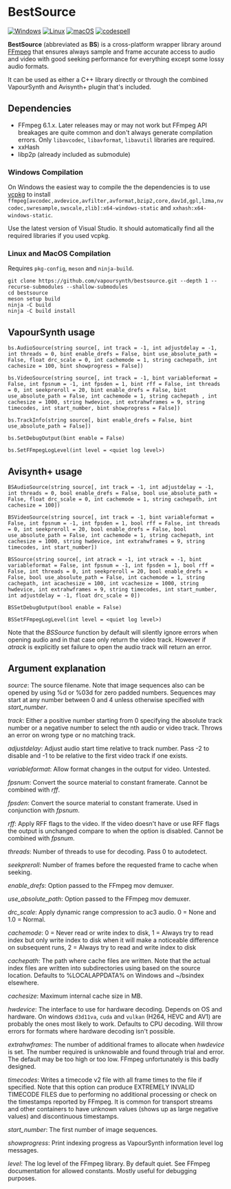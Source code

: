 # BestSource

[![Windows](https://github.com/vapoursynth/bestsource/actions/workflows/windows.yml/badge.svg)](https://github.com/vapoursynth/bestsource/actions/workflows/windows.yml)
[![Linux](https://github.com/vapoursynth/bestsource/actions/workflows/linux.yml/badge.svg)](https://github.com/vapoursynth/bestsource/actions/workflows/linux.yml)
[![macOS](https://github.com/vapoursynth/bestsource/actions/workflows/macos.yml/badge.svg)](https://github.com/vapoursynth/bestsource/actions/workflows/macos.yml)
[![codespell](https://github.com/vapoursynth/bestsource/actions/workflows/codespell.yml/badge.svg)](https://github.com/vapoursynth/bestsource/actions/workflows/codespell.yml)

**BestSource** (abbreviated as **BS**) is a cross-platform wrapper library around [FFmpeg](http://ffmpeg.org)
that ensures always sample and frame accurate access to audio and video with good seeking performance for everything except some lossy audio formats.

It can be used as either a C++ library directly or through the combined VapourSynth and Avisynth+ plugin that's included.

## Dependencies

- FFmpeg 6.1.x. Later releases may or may not work but FFmpeg API breakages are quite common and don't always generate compilation errors. Only `libavcodec`, `libavformat`, `libavutil` libraries are required.
- xxHash
- libp2p (already included as submodule)

### Windows Compilation

On Windows the easiest way to compile the the dependencies is to use [vcpkg](https://vcpkg.io) to install `ffmpeg[avcodec,avdevice,avfilter,avformat,bzip2,core,dav1d,gpl,lzma,nvcodec,swresample,swscale,zlib]:x64-windows-static` and `xxhash:x64-windows-static`.

Use the latest version of Visual Studio. It should automatically find all the required libraries if you used vcpkg.

### Linux and MacOS Compilation

Requires `pkg-config`, `meson` and `ninja-build`.

```
git clone https://github.com/vapoursynth/bestsource.git --depth 1 --recurse-submodules --shallow-submodules
cd bestsource
meson setup build
ninja -C build
ninja -C build install
```

## VapourSynth usage

`bs.AudioSource(string source[, int track = -1, int adjustdelay = -1, int threads = 0, bint enable_drefs = False, bint use_absolute_path = False, float drc_scale = 0, int cachemode = 1, string cachepath, int cachesize = 100, bint showprogress = False])`

`bs.VideoSource(string source[, int track = -1, bint variableformat = False, int fpsnum = -1, int fpsden = 1, bint rff = False, int threads = 0, int seekpreroll = 20, bint enable_drefs = False, bint use_absolute_path = False, int cachemode = 1, string cachepath , int cachesize = 1000, string hwdevice, int extrahwframes = 9, string timecodes, int start_number, bint showprogress = False])`

`bs.TrackInfo(string source[, bint enable_drefs = False, bint use_absolute_path = False])`

`bs.SetDebugOutput(bint enable = False)`

`bs.SetFFmpegLogLevel(int level = <quiet log level>)`

## Avisynth+ usage

`BSAudioSource(string source[, int track = -1, int adjustdelay = -1, int threads = 0, bool enable_drefs = False, bool use_absolute_path = False, float drc_scale = 0, int cachemode = 1, string cachepath, int cachesize = 100])`

`BSVideoSource(string source[, int track = -1, bint variableformat = False, int fpsnum = -1, int fpsden = 1, bool rff = False, int threads = 0, int seekpreroll = 20, bool enable_drefs = False, bool use_absolute_path = False, int cachemode = 1, string cachepath, int cachesize = 1000, string hwdevice, int extrahwframes = 9, string timecodes, int start_number])`

`BSSource(string source[, int atrack = -1, int vtrack = -1, bint variableformat = False, int fpsnum = -1, int fpsden = 1, bool rff = False, int threads = 0, int seekpreroll = 20, bool enable_drefs = False, bool use_absolute_path = False, int cachemode = 1, string cachepath, int acachesize = 100, int vcachesize = 1000, string hwdevice, int extrahwframes = 9, string timecodes, int start_number, int adjustdelay = -1, float drc_scale = 0])`

`BSSetDebugOutput(bool enable = False)`

`BSSetFFmpegLogLevel(int level = <quiet log level>)`

Note that the *BSSource* function by default will silently ignore errors when opening audio and in that case only return the video track. However if *atrack* is explicitly set failure to open the audio track will return an error.

## Argument explanation

*source*: The source filename. Note that image sequences also can be opened by using %d or %03d for zero padded numbers. Sequences may start at any number between 0 and 4 unless otherwise specified with *start_number*.

*track*: Either a positive number starting from 0 specifying the absolute track number or a negative number to select the nth audio or video track. Throws an error on wrong type or no matching track.

*adjustdelay*: Adjust audio start time relative to track number. Pass -2 to disable and -1 to be relative to the first video track if one exists.

*variableformat*: Allow format changes in the output for video. Untested.

*fpsnum*: Convert the source material to constant framerate. Cannot be combined with *rff*.

*fpsden*: Convert the source material to constant framerate. Used in conjunction with *fpsnum*.

*rff*: Apply RFF flags to the video. If the video doesn't have or use RFF flags the output is unchanged compare to when the option is disabled. Cannot be combined with *fpsnum*.

*threads*: Number of threads to use for decoding. Pass 0 to autodetect.

*seekpreroll*: Number of frames before the requested frame to cache when seeking.

*enable_drefs*: Option passed to the FFmpeg mov demuxer.

*use_absolute_path*: Option passed to the FFmpeg mov demuxer.

*drc_scale*: Apply dynamic range compression to ac3 audio. 0 = None and 1.0 = Normal.

*cachemode*: 0 = Never read or write index to disk, 1 = Always try to read index but only write index to disk when it will make a noticeable difference on subsequent runs, 2 = Always try to read and write index to disk

*cachepath*: The path where cache files are written. Note that the actual index files are written into subdirectories using based on the source location. Defaults to %LOCALAPPDATA% on Windows and ~/bsindex elsewhere.

*cachesize*: Maximum internal cache size in MB.

*hwdevice*: The interface to use for hardware decoding. Depends on OS and hardware. On windows `d3d11va`, `cuda` and `vulkan` (H264, HEVC and AV1) are probably the ones most likely to work. Defaults to CPU decoding. Will throw errors for formats where hardware decoding isn't possible.

*extrahwframes*: The number of additional frames to allocate when *hwdevice* is set. The number required is unknowable and found through trial and error. The default may be too high or too low. FFmpeg unfortunately is this badly designed.

*timecodes*: Writes a timecode v2 file with all frame times to the file if specified. Note that this option can produce EXTREMELY INVALID TIMECODE FILES due to performing no additional processing or check on the timestamps reported by FFmpeg. It is common for transport streams and other containers to have unknown values (shows up as large negative values) and discontinuous timestamps.

*start_number*: The first number of image sequences.

*showprogress*: Print indexing progress as VapourSynth information level log messages.

*level*: The log level of the FFmpeg library. By default quiet. See FFmpeg documentation for allowed constants. Mostly useful for debugging purposes.
